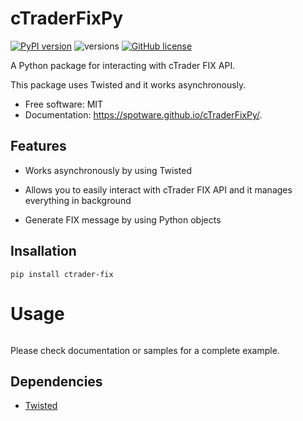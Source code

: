 # cTraderFixPy


[![PyPI version](https://badge.fury.io/py/ctrader-fix.svg)](https://badge.fury.io/py/ctrader-fix)
![versions](https://img.shields.io/pypi/pyversions/ctrader-fix.svg)
[![GitHub license](https://img.shields.io/github/license/spotware/cTraderFixPy.svg)](https://github.com/spotware/cTraderFixPy/blob/main/LICENSE)

A Python package for interacting with cTrader FIX API.

This package uses Twisted and it works asynchronously.

- Free software: MIT
- Documentation: https://spotware.github.io/cTraderFixPy/.


## Features

* Works asynchronously by using Twisted

* Allows you to easily interact with cTrader FIX API and it manages everything in background

* Generate FIX message by using Python objects

## Insallation

```
pip install ctrader-fix
```

# Usage

```python


```

Please check documentation or samples for a complete example.

## Dependencies

* <a href="https://pypi.org/project/twisted/">Twisted</a>
